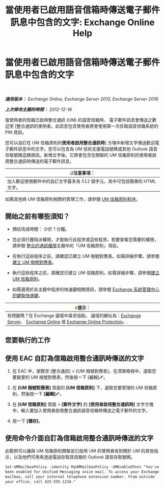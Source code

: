 ﻿---
title: '當使用者已啟用語音信箱時傳送電子郵件訊息中包含的文字: Exchange Online Help'
TOCTitle: 當使用者已啟用語音信箱時傳送電子郵件訊息中包含的文字
ms:assetid: 3e8292fb-0cdb-445d-8048-a59af7c38d63
ms:mtpsurl: https://technet.microsoft.com/zh-tw/library/Bb201679(v=EXCHG.150)
ms:contentKeyID: 51409173
ms.date: 05/23/2018
mtps_version: v=EXCHG.150
ms.translationtype: MT
---

# 當使用者已啟用語音信箱時傳送電子郵件訊息中包含的文字

 

_**適用版本：** Exchange Online, Exchange Server 2013, Exchange Server 2016_

_**上次修改主題的時間：** 2012-12-16_

當使用者的信箱已啟用整合通訊 (UM) 的語音信箱時、 電子郵件訊息會傳送之歡迎至 \[整合通訊的使用者。此訊息包含使用者將會使用第一次存取語音信箱系統的 PIN 資訊。

您可以自訂在 UM 信箱原則的**使用者啟用整合通訊時**\] 方塊中新增文字傳送歡迎電子郵件訊息中的文字。您可以包含為 UM 技術支援電話號碼或其他 Outlook 語音存取號碼這類資訊。新增文字後，它將會包含在關聯的 UM 信箱原則的使用者啟用整合通訊時傳送的電子郵件訊息。

<table>
<thead>
<tr class="header">
<th><img src="images/Bb124558.note(EXCHG.150).gif" title="注意事項" alt="注意事項" />注意事項：</th>
</tr>
</thead>
<tbody>
<tr class="odd">
<td>加入歡迎使用郵件中的自訂文字最多為 512 個字元，其中可包括簡單的 HTML 文字。</td>
</tr>
</tbody>
</table>


如需其他與 UM 信箱原則相關的管理工作，請參閱 [UM 信箱原則程序](um-mailbox-policy-procedures-exchange-2013-help.md)。

## 開始之前有哪些須知？

  - 預估完成時間： 少於 1 分鐘。

  - 您必須已獲指派權限，才能執行此程序或這些程序。若要查看您需要的權限，請參閱 [整合的通訊權限](unified-messaging-permissions-exchange-2013-help.md)主題中的「UM 信箱原則」項目。

  - 在執行這些程序之前，請確認已建立 UM 撥號對應表。如需詳細步驟，請參閱[建立 UM 撥號對應表](create-a-um-dial-plan-exchange-2013-help.md)。

  - 執行這些程序之前，請確認已建立 UM 信箱原則。如需詳細步驟，請參閱[建立 UM 信箱原則](create-a-um-mailbox-policy-exchange-2013-help.md)。

  - 如需適用於此主題中程序的快速鍵相關資訊，請參閱 [Exchange 系統管理中心的鍵盤快速鍵](keyboard-shortcuts-in-the-exchange-admin-center-exchange-online-protection-help.md)。

<table>
<thead>
<tr class="header">
<th><img src="images/Bb124558.tip(EXCHG.150).gif" title="提示" alt="提示" />提示：</th>
</tr>
</thead>
<tbody>
<tr class="odd">
<td>有問題嗎？在 Exchange 論壇中尋求協助。 論壇的網址為：<a href="https://go.microsoft.com/fwlink/p/?linkid=60612">Exchange Server</a>、 <a href="https://go.microsoft.com/fwlink/p/?linkid=267542">Exchange Online</a> 或 <a href="https://go.microsoft.com/fwlink/p/?linkid=285351">Exchange Online Protection</a>。.</td>
</tr>
</tbody>
</table>


## 您要執行的工作

## 使用 EAC 自訂為信箱啟用整合通訊時傳送的文字

1.  在 EAC 中，瀏覽至 \[整合通訊\] \> \[UM 撥號對應表\]。在清單檢視中，選取您要變更的 UM 撥號對應表，然後按一下 \[編輯\]![編輯圖示](images/JJ218640.6f53ccb2-1f13-4c02-bea0-30690e6ea71d(EXCHG.150).gif "編輯圖示")。

2.  在 **\[UM 撥號對應表\]** 頁面的 **\[UM 信箱原則\]** 下，選取您要管理的 UM 信箱原則，然後按一下 **\[編輯\]**![編輯圖示](images/JJ218640.6f53ccb2-1f13-4c02-bea0-30690e6ea71d(EXCHG.150).gif "編輯圖示")。

3.  在 **\[UM 信箱原則\]** 頁面 \> **\[郵件文字\]** 的 **\[使用者啟用整合通訊時\]** 文字方塊中，輸入要加入使用者啟用整合通訊語音信箱時傳送之電子郵件的文字。

4.  按一下 **\[儲存\]**。

## 使用命令介面自訂為信箱啟用整合通訊時傳送的文字

此範例可以讓與 UM 信箱原則關聯並已啟用 UM 的使用者收到關於 UM 的其他指示，以及他們可用來透過電話存取其信箱的 Outlook 語音存取號碼。

    Set-UMMailboxPolicy -identity MyUMMailboxPolicy -UMEnabledText "You've been enabled for Unified Messaging voice mail. To access your Exchange mailbox, call your internal telephone extension number. From outside your office, call 425-555-1234."

